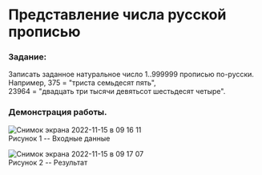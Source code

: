 # Представление числа русской прописью
### Задание:  
  
Записать заданное натуральное число 1..999999 прописью по-русски.  
Например, 375 = "триста семьдесят пять",  
23964 = "двадцать три тысячи девятьсот шестьдесят четыре". 
  
### Демонстрация работы. 



![Снимок экрана 2022-11-15 в 09 16 11](https://user-images.githubusercontent.com/107755206/201840911-ad0dccc3-016e-430e-9dd9-915c21ea79b6.png)  
Рисунок 1 -- Входные данные


![Снимок экрана 2022-11-15 в 09 17 07](https://user-images.githubusercontent.com/107755206/201841005-ab919e06-7124-4e6b-9d9b-dfe4387697e3.png)  
Рисунок 2 -- Результат

